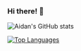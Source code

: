 ### Hi there! 👋

![Aidan's GitHub stats](https://github-readme-stats.vercel.app/api?username=asrouji&show_icons=true&theme=radical)

[![Top Languages](https://github-readme-stats.vercel.app/api/top-langs/?username=asrouji)](https://github.com/asrouji/github-readme-stats)

